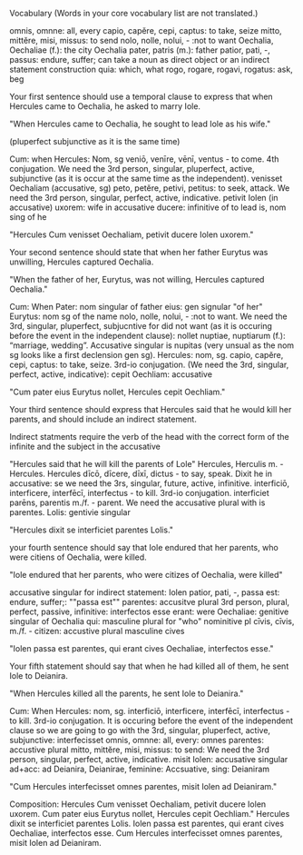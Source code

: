 Vocabulary
(Words in your core vocabulary list are not translated.)

omnis, omnne: all, every
capio, capĕre, cepi, captus: to take, seize
mitto, mittĕre, misi, missus: to send
nolo, nolle, nolui, -  :not to want
Oechalia, Oechaliae (f.): the city Oechalia
pater, patris (m.): father
patior, pati, -, passus: endure, suffer; can take a noun as direct object or an indirect statement construction
quia: which, what
rogo, rogare, rogavi, rogatus: ask, beg

Your first sentence should use a temporal clause to express that when Hercules came to Oechalia, he asked to marry Iole.

"When Hercules came to Oechalia, he sought to lead Iole as his wife."

(pluperfect subjunctive as it is the same time)

Cum: when 
Hercules: Nom, sg 
veniō, venīre, vēnī, ventus - to come. 4th conjugation. We need the 3rd person, singular, pluperfect, active, subjunctive (as it is occur at the same time as the independent). 
venisset
Oechaliam (accusative, sg)
peto, petĕre, petivi, petitus: to seek, attack. We need the 3rd person, singular, perfect, active, indicative. petivit
Iolen (in accusative)
uxorem: wife in accusative
ducere: infinitive of to lead 
is, nom sing of he

"Hercules Cum venisset Oechaliam, petivit ducere Iolen uxorem."


Your second sentence should state that when her father Eurytus was unwilling, Hercules captured Oechalia.

"When the father of her, Eurytus, was not willing, Hercules captured Oechalia."

Cum: When 
Pater: nom singular of father 
eius: gen signular "of her"
Eurytus: nom sg of the name 
nolo, nolle, nolui, -  :not to want. We need the 3rd, singular, pluperfect, subjucntive for did not want (as it is occuring before the event in the independent clause): nollet 
nuptiae, nuptiarum (f.): “marriage, wedding”. Accusative singular is nupitas (very unsual as the nom sg looks like a first declension gen sg). 
Hercules: nom, sg. 
capio, capĕre, cepi, captus: to take, seize. 3rd-io conjugation. (We need the 3rd, singular, perfect, active, indicative): cepit
Oechliam: accusative 


"Cum pater eius Eurytus nollet, Hercules cepit Oechliam." 


Your third sentence should express that Hercules said that he would kill her parents, and should include an indirect statement.

Indirect statments require the verb of the head with the correct form of the infinite and the subject in the accusative

"Hercules said that he will kill the parents of Lole"
Hercules, Herculis m. - Hercules. Hercules
dīcō, dīcere, dīxī, dictus - to say, speak. Dixit 
he in accusative: se
we need the 3rs, singular, future, active, infinitive. interficiō, interficere, interfēcī, interfectus - to kill. 3rd-io conjugation. interficiet
parēns, parentis m./f. - parent. We need the accusative plural with is parentes.
Lolis: gentivie singular 

"Hercules dixit se interficiet parentes Lolis."

your fourth sentence should say that Iole endured that her parents, who were citiens of Oechalia, were killed.

"Iole endured that her parents, who were citizes of Oechalia, were killed" 

accusative singular for indirect statement: Iolen
patior, pati, -, passa est: endure, suffer;: ""passa est""
parentes: accusitve plural 
3rd person, plural, perfect, passive, infinitive: interfectos esse
erant: were 
Oechaliae: genitive singular of Oechalia
qui: masculine plural for "who" nominitive pl 
cīvis, cīvis, m./f. - citizen: accustive plural masculine cives




"Iolen passa est parentes, qui erant cives Oechaliae, interfectos esse."


Your fifth statement should say that when he had killed all of them, he sent Iole to Deianira.

"When Hercules killed all the parents, he sent Iole to Deianira." 

Cum: When 
Hercules: nom, sg. 
interficiō, interficere, interfēcī, interfectus - to kill. 3rd-io conjugation. It is occuring before the event of the independent clause so we are going to go with the 3rd, singular, pluperfect, active, subjunctive: interfecisset
omnis, omnne: all, every: omnes
parentes: accustive plural
mitto, mittĕre, misi, missus: to send: We need the 3rd person, singular, perfect, active, indicative. misit
Iolen: accusative singular
ad+acc: ad 
Deianira, Deianirae, feminine: Accsuative, sing: Deianiram 

"Cum Hercules interfecisset omnes parentes, misit Iolen ad Deianiram."

Composition: 
Hercules Cum venisset Oechaliam, petivit ducere Iolen uxorem. Cum pater eius Eurytus nollet, Hercules cepit Oechliam." Hercules dixit se interficiet parentes Lolis. Iolen passa est parentes, qui erant cives Oechaliae, interfectos esse. Cum Hercules interfecisset omnes parentes, misit Iolen ad Deianiram.

